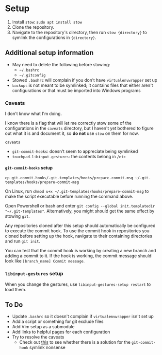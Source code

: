 # Setup

1. Install `stow`: `sudo apt install stow`
2. Clone the repository.
3. Navigate to the repository's directory, then run `stow {directory}` to symlink the configurations in `{directory}`.


## Additional setup information

- May need to delete the following before stowing:
  - `~/.bashrc`
  - `~/.gitconfig`
- Stowed `.bashrc` will complain if you don't have `virtualenvwrapper` set up
- `backups` is not meant to be symlinked; it contains files that either aren't
    configurations or that must be imported into Windows programs

### Caveats

I don't know what I'm doing.

I know there is a flag that will let me correctly stow some of the
configurations in the `caveats` directory, but I haven't yet bothered to figure
out what it is and document it, so **do not** use `stow` on them for now.

`caveats`

- `git-commit-hooks`: doesn't seem to appreciate being symlinked
- `touchpad-libinput-gestures`: the contents belong in `/etc`


#### `git-commit-hooks` setup

`cp git-commit-hooks/.git-templates/hooks/prepare-commit-msg ~/.git-templates/hooks/prepare-commit-msg`

On Linux, run `chmod u+x ~/.git-templates/hooks/prepare-commit-msg` to make
the script executable before running the command above.

Open Powershell or bash and enter
`git config --global init.templatedir "~/.git-templates"`.
Alternatively, you might should get the same effect by stowing `git`.

Any repositories cloned after this setup should automatically be configured to
execute the commit hook. To use the commit hook in repositories you cloned before
setting up the hook, navigate to their containing directories and run `git init`.

You can test that the commit hook is working by creating a new branch and
adding a commit to it. If the hook is working, the commit message should look
like `[branch_name] Commit message`.


### `libinput-gestures` setup

When you change the gestures, use `libinput-gestures-setup restart` to load them.


## To Do

- Update `.bashrc` so it doesn't complain if `virtualenvwrapper` isn't set up
- Add a script or something for git exclude files
- Add Vim setup as a submodule
- Add links to helpful pages for each configuration
- Try to resolve the caveats
    - Check out
    [this](https://stackoverflow.com/questions/4592838/symbolic-link-to-a-hook-in-git)
    to see whether there is a solution for the `git-commit-hook` symlink
    nonsense

